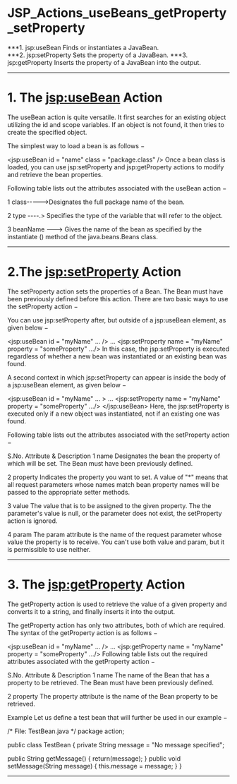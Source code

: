 # JSP_Actions_useBeans_getProperty_setProperty
***1. jsp:useBean  Finds or instantiates a JavaBean.   
***2. jsp:setProperty  Sets the property of a JavaBean. 
***3.  jsp:getProperty  Inserts the property of a JavaBean into the output.

**************************************************************************************************************************

# 1. The <jsp:useBean> Action
The useBean action is quite versatile. It first searches for an existing object utilizing the id and scope variables. If an object is not found, it then tries to create the specified object.

The simplest way to load a bean is as follows −

<jsp:useBean id = "name" class = "package.class" />
Once a bean class is loaded, you can use jsp:setProperty and jsp:getProperty actions to modify and retrieve the bean properties.

Following table lists out the attributes associated with the useBean action −

1	class----->Designates the full package name of the bean.

2	type ----.> Specifies the type of the variable that will refer to the object.

3	beanName ---> Gives the name of the bean as specified by the instantiate () method of the java.beans.Beans class.

**************************************************************************************************************************

# 2.The <jsp:setProperty> Action
The setProperty action sets the properties of a Bean. The Bean must have been previously defined before this action. There are two basic ways to use the setProperty action −

You can use jsp:setProperty after, but outside of a jsp:useBean element, as given below −

<jsp:useBean id = "myName" ... />
...
<jsp:setProperty name = "myName" property = "someProperty" .../>
In this case, the jsp:setProperty is executed regardless of whether a new bean was instantiated or an existing bean was found.

A second context in which jsp:setProperty can appear is inside the body of a jsp:useBean element, as given below −

<jsp:useBean id = "myName" ... >
   ...
   <jsp:setProperty name = "myName" property = "someProperty" .../>
</jsp:useBean>
Here, the jsp:setProperty is executed only if a new object was instantiated, not if an existing one was found.

Following table lists out the attributes associated with the setProperty action −

S.No.	Attribute & Description
1	name    Designates the bean the property of which will be set. The Bean must have been previously defined.

2	property    Indicates the property you want to set. A value of "*" means that all request parameters whose names match bean property names will be passed to the appropriate setter methods.

3	value   The value that is to be assigned to the given property. The the parameter's value is null, or the parameter does not exist, the setProperty action is ignored.

4	param   The param attribute is the name of the request parameter whose value the property is to receive. You can't use both value and param, but it is permissible to use neither.

**************************************************************************************************************************

# 3. The <jsp:getProperty> Action
The getProperty action is used to retrieve the value of a given property and converts it to a string, and finally inserts it into the output.

The getProperty action has only two attributes, both of which are required. The syntax of the getProperty action is as follows −

<jsp:useBean id = "myName" ... />
...
<jsp:getProperty name = "myName" property = "someProperty" .../>
Following table lists out the required attributes associated with the getProperty action −

S.No.	Attribute & Description
1	name    The name of the Bean that has a property to be retrieved. The Bean must have been previously defined.

2	property  The property attribute is the name of the Bean property to be retrieved.

Example
Let us define a test bean that will further be used in our example −

/* File: TestBean.java */
package action;
 
public class TestBean {
   private String message = "No message specified";
 
   public String getMessage() {
      return(message);
   }
   public void setMessage(String message) {
      this.message = message;
   }
}
**************************************************************************************************************************
